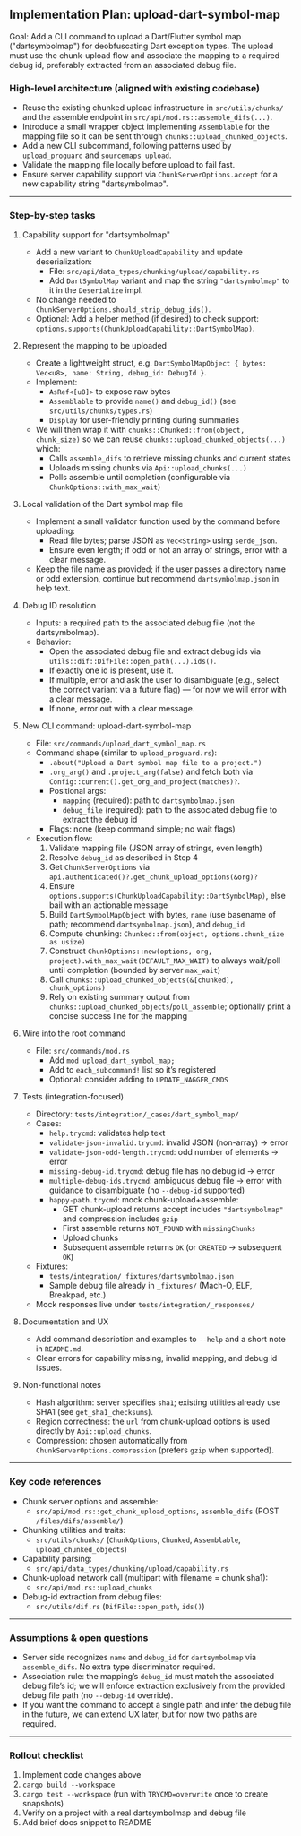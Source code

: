 ## Implementation Plan: upload-dart-symbol-map

Goal: Add a CLI command to upload a Dart/Flutter symbol map ("dartsymbolmap") for deobfuscating Dart exception types. The upload must use the chunk-upload flow and associate the mapping to a required debug id, preferably extracted from an associated debug file.

### High-level architecture (aligned with existing codebase)
- Reuse the existing chunked upload infrastructure in `src/utils/chunks/` and the assemble endpoint in `src/api/mod.rs::assemble_difs(...)`.
- Introduce a small wrapper object implementing `Assemblable` for the mapping file so it can be sent through `chunks::upload_chunked_objects`.
- Add a new CLI subcommand, following patterns used by `upload_proguard` and `sourcemaps upload`.
- Validate the mapping file locally before upload to fail fast.
- Ensure server capability support via `ChunkServerOptions.accept` for a new capability string "dartsymbolmap".

---

### Step-by-step tasks

1) Capability support for "dartsymbolmap"
   - Add a new variant to `ChunkUploadCapability` and update deserialization:
     - File: `src/api/data_types/chunking/upload/capability.rs`
     - Add `DartSymbolMap` variant and map the string `"dartsymbolmap"` to it in the `Deserialize` impl.
   - No change needed to `ChunkServerOptions.should_strip_debug_ids()`.
   - Optional: Add a helper method (if desired) to check support: `options.supports(ChunkUploadCapability::DartSymbolMap)`.

2) Represent the mapping to be uploaded
   - Create a lightweight struct, e.g. `DartSymbolMapObject { bytes: Vec<u8>, name: String, debug_id: DebugId }`.
   - Implement:
     - `AsRef<[u8]>` to expose raw bytes
     - `Assemblable` to provide `name()` and `debug_id()` (see `src/utils/chunks/types.rs`)
     - `Display` for user-friendly printing during summaries
   - We will then wrap it with `chunks::Chunked::from(object, chunk_size)` so we can reuse `chunks::upload_chunked_objects(...)` which:
     - Calls `assemble_difs` to retrieve missing chunks and current states
     - Uploads missing chunks via `Api::upload_chunks(...)`
     - Polls assemble until completion (configurable via `ChunkOptions::with_max_wait`)

3) Local validation of the Dart symbol map file
   - Implement a small validator function used by the command before uploading:
     - Read file bytes; parse JSON as `Vec<String>` using `serde_json`.
     - Ensure even length; if odd or not an array of strings, error with a clear message.
   - Keep the file name as provided; if the user passes a directory name or odd extension, continue but recommend `dartsymbolmap.json` in help text.

4) Debug ID resolution
   - Inputs: a required path to the associated debug file (not the dartsymbolmap).
   - Behavior:
     - Open the associated debug file and extract debug ids via `utils::dif::DifFile::open_path(...).ids()`.
     - If exactly one id is present, use it.
     - If multiple, error and ask the user to disambiguate (e.g., select the correct variant via a future flag) — for now we will error with a clear message.
     - If none, error out with a clear message.

5) New CLI command: upload-dart-symbol-map
   - File: `src/commands/upload_dart_symbol_map.rs`
   - Command shape (similar to `upload_proguard.rs`):
     - `.about("Upload a Dart symbol map file to a project.")`
     - `.org_arg()` and `.project_arg(false)` and fetch both via `Config::current().get_org_and_project(matches)?`.
     - Positional args:
       - `mapping` (required): path to `dartsymbolmap.json`
       - `debug_file` (required): path to the associated debug file to extract the debug id
     - Flags: none (keep command simple; no wait flags)
   - Execution flow:
     1. Validate mapping file (JSON array of strings, even length)
     2. Resolve `debug_id` as described in Step 4
     3. Get `ChunkServerOptions` via `api.authenticated()?.get_chunk_upload_options(&org)?`
     4. Ensure `options.supports(ChunkUploadCapability::DartSymbolMap)`, else bail with an actionable message
     5. Build `DartSymbolMapObject` with bytes, `name` (use basename of path; recommend `dartsymbolmap.json`), and `debug_id`
     6. Compute chunking: `Chunked::from(object, options.chunk_size as usize)`
      7. Construct `ChunkOptions::new(options, org, project).with_max_wait(DEFAULT_MAX_WAIT)` to always wait/poll until completion (bounded by server `max_wait`)
     8. Call `chunks::upload_chunked_objects(&[chunked], chunk_options)`
     9. Rely on existing summary output from `chunks::upload_chunked_objects`/`poll_assemble`; optionally print a concise success line for the mapping

6) Wire into the root command
   - File: `src/commands/mod.rs`
     - Add `mod upload_dart_symbol_map;`
     - Add to `each_subcommand!` list so it’s registered
     - Optional: consider adding to `UPDATE_NAGGER_CMDS`

7) Tests (integration-focused)
   - Directory: `tests/integration/_cases/dart_symbol_map/`
   - Cases:
     - `help.trycmd`: validates help text
     - `validate-json-invalid.trycmd`: invalid JSON (non-array) -> error
     - `validate-json-odd-length.trycmd`: odd number of elements -> error
      - `missing-debug-id.trycmd`: debug file has no debug id -> error
      - `multiple-debug-ids.trycmd`: ambiguous debug file -> error with guidance to disambiguate (no `--debug-id` supported)
     - `happy-path.trycmd`: mock chunk-upload+assemble:
       - GET chunk-upload returns accept includes `"dartsymbolmap"` and compression includes `gzip`
       - First assemble returns `NOT_FOUND` with `missingChunks`
       - Upload chunks
       - Subsequent assemble returns `OK` (or `CREATED` → subsequent `OK`)
   - Fixtures:
     - `tests/integration/_fixtures/dartsymbolmap.json`
     - Sample debug file already in `_fixtures/` (Mach-O, ELF, Breakpad, etc.)
   - Mock responses live under `tests/integration/_responses/`

8) Documentation and UX
   - Add command description and examples to `--help` and a short note in `README.md`.
   - Clear errors for capability missing, invalid mapping, and debug id issues.

9) Non-functional notes
   - Hash algorithm: server specifies `sha1`; existing utilities already use SHA1 (see `get_sha1_checksums`).
   - Region correctness: the `url` from chunk-upload options is used directly by `Api::upload_chunks`.
   - Compression: chosen automatically from `ChunkServerOptions.compression` (prefers `gzip` when supported).

---

### Key code references
- Chunk server options and assemble:
  - `src/api/mod.rs::get_chunk_upload_options`, `assemble_difs` (POST `/files/difs/assemble/`)
- Chunking utilities and traits:
  - `src/utils/chunks/` (`ChunkOptions`, `Chunked`, `Assemblable`, `upload_chunked_objects`)
- Capability parsing:
  - `src/api/data_types/chunking/upload/capability.rs`
- Chunk-upload network call (multipart with filename = chunk sha1):
  - `src/api/mod.rs::upload_chunks`
- Debug-id extraction from debug files:
  - `src/utils/dif.rs` (`DifFile::open_path`, `ids()`)

---

### Assumptions & open questions
- Server side recognizes `name` and `debug_id` for `dartsymbolmap` via `assemble_difs`. No extra type discriminator required.
- Association rule: the mapping’s `debug_id` must match the associated debug file’s id; we will enforce extraction exclusively from the provided debug file path (no `--debug-id` override).
- If you want the command to accept a single path and infer the debug file in the future, we can extend UX later, but for now two paths are required.

---

### Rollout checklist
1. Implement code changes above
2. `cargo build --workspace`
3. `cargo test --workspace` (run with `TRYCMD=overwrite` once to create snapshots)
4. Verify on a project with a real dartsymbolmap and debug file
5. Add brief docs snippet to README


